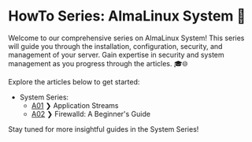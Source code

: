 # HowTo Series: AlmaLinux System 🚀

Welcome to our comprehensive series on AlmaLinux System! This series will guide you through the installation, configuration, security, and management of your server. Gain expertise in security and system management as you progress through the articles. 🎓🌐

Explore the articles below to get started:

- System Series:
    - [A01](SystemSeriesA01.md) ❯ Application Streams
    - [A02](SystemSeriesA02.md) ❯ Firewalld: A Beginner's Guide


Stay tuned for more insightful guides in the System Series!

